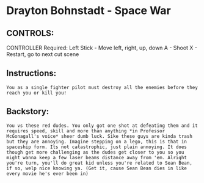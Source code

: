 # Drayton Bohnstadt - Space War

## CONTROLS:
   CONTROLLER Required:
        Left Stick - Move left, right, up, down
        A - Shoot
	X - Restart, go to next cut scene

## Instructions:
    You as a single fighter pilot must destroy all the enemies before they
    reach you or kill you!

## Backstory:
    You vs these red dudes. You only got one shot at defeating them and it requires speed, skill and more than anything *in Professor McGonagall's voice* sheer dumb luck. Sike these guys are kinda trash but they are annoying. Imagine stepping on a lego, this is that in spaceship form. Its not catastrophic, just plain annoying. It does though get more challenging as the dudes get closer to you so you might wanna keep a few laser beams distance away from 'em. Alright you're turn, you'll do great kid unless you're related to Sean Bean, if so, welp nice knowing ya. (Get it, cause Sean Bean dies in like every movie he's ever been in)
